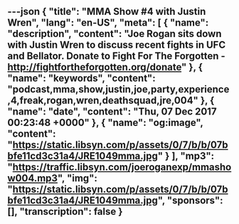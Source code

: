 ---json
{
  "title": "MMA Show #4 with Justin Wren",
  "lang": "en-US",
  "meta": [
    {
      "name": "description",
      "content": "Joe Rogan sits down with Justin Wren to discuss recent fights in UFC and Bellator. Donate to Fight For The Forgotten - http://fightfortheforgotten.org/donate"
    },
    {
      "name": "keywords",
      "content": "podcast,mma,show,justin,joe,party,experience,4,freak,rogan,wren,deathsquad,jre,004"
    },
    {
      "name": "date",
      "content": "Thu, 07 Dec 2017 00:23:48 +0000"
    },
    {
      "name": "og:image",
      "content": "https://static.libsyn.com/p/assets/0/7/b/b/07bbfe11cd3c31a4/JRE1049mma.jpg"
    }
  ],
  "mp3": "https://traffic.libsyn.com/joeroganexp/mmashow004.mp3",
  "img": "https://static.libsyn.com/p/assets/0/7/b/b/07bbfe11cd3c31a4/JRE1049mma.jpg",
  "sponsors": [],
  "transcription": false
}
---
<episode-header />

<timemark seconds="0" />

<transcribe-call-to-action />

<episode-footer />